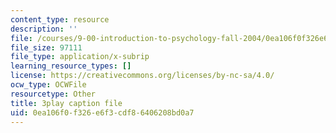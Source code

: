 ```yaml
---
content_type: resource
description: ''
file: /courses/9-00-introduction-to-psychology-fall-2004/0ea106f0f326e6f3cdf86406208bd0a7_10498.srt
file_size: 97111
file_type: application/x-subrip
learning_resource_types: []
license: https://creativecommons.org/licenses/by-nc-sa/4.0/
ocw_type: OCWFile
resourcetype: Other
title: 3play caption file
uid: 0ea106f0-f326-e6f3-cdf8-6406208bd0a7
---
```

